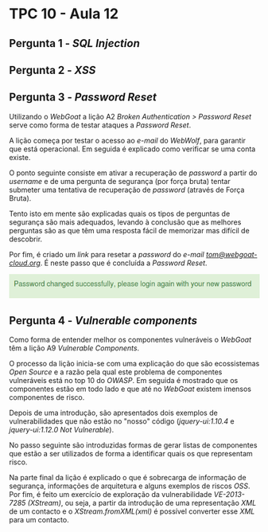 # TPC 10 - Aula 12

## Pergunta 1 - *SQL Injection*


## Pergunta 2 - *XSS*


## Pergunta 3 - *Password Reset*

Utilizando o *WebGoat* a lição A2 *Broken Authentication > Password Reset* serve como forma de testar ataques a *Password Reset*.

A lição começa por testar o acesso ao *e-mail* do *WebWolf*, para garantir que está operacional. Em seguida é explicado como verificar se uma conta existe.

O ponto seguinte consiste em ativar a recuperação de *password* a partir do *username* e de uma pergunta de segurança (por força bruta) tentar submeter uma tentativa de recuperação de *password* (através de Força Bruta).

Tento isto em mente são explicadas quais os tipos de perguntas de segurança são mais adequados, levando à conclusão que as melhores perguntas são as que têm uma resposta fácil de memorizar mas difícil de descobrir.

Por fim, é criado um *link* para resetar a *password* do *e-mail tom@webgoat-cloud.org*. É neste passo que é concluída a *Password Reset*.

![Resultado](./Imagens/A2_final.png)

## Pergunta 4 - *Vulnerable components*

Como forma de entender melhor os componentes vulneráveis o *WebGoat* têm a lição A9 *Vulnerable Components*.

O processo da lição inicia-se com uma explicação do que são ecossistemas *Open Source* e a razão pela qual este problema de componentes vulneráveis está no top 10 do *OWASP*. Em seguida é mostrado que os componentes estão em todo lado e que até no *WebGoat* existem imensos componentes de risco.

Depois de uma introdução, são apresentados dois exemplos de vulnerabilidades que não estão no "nosso" código (*jquery-ui:1.10.4* e *jquery-ui:1.12.0 Not Vulnerable*). 

No passo seguinte são introduzidas formas de gerar listas de componentes que estão a ser utilizados de forma a identificar quais os que representam risco.

Na parte final da lição é explicado o que é sobrecarga de informação de segurança, informações de arquitetura e alguns exemplos de riscos *OSS*. Por fim, é feito um exercício de exploração da vulnerabilidade *VE-2013-7285 (XStream)*, ou seja, a partir da introdução de uma representação *XML* de um contacto e o *XStream.fromXML(xml)* é possível converter esse *XML* para um contacto.